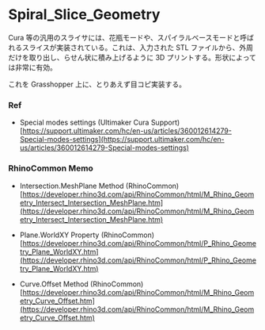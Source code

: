 # Spiral_Slice_Geometry  


Cura 等の汎用のスライサには、花瓶モードや、スパイラルベースモードと呼ばれるスライスが実装されている。これは、入力された STL ファイルから、外周だけを取り出し、らせん状に積み上げるように 3D プリントする。形状によっては非常に有効。  

これを Grasshopper 上に、とりあえず目コピ実装する。  


### Ref  

- Special modes settings (Ultimaker Cura Support)
  [https://support.ultimaker.com/hc/en-us/articles/360012614279-Special-modes-settings](https://support.ultimaker.com/hc/en-us/articles/360012614279-Special-modes-settings)  


### RhinoCommon Memo  

- Intersection.MeshPlane Method (RhinoCommon)  
  [https://developer.rhino3d.com/api/RhinoCommon/html/M_Rhino_Geometry_Intersect_Intersection_MeshPlane.htm](https://developer.rhino3d.com/api/RhinoCommon/html/M_Rhino_Geometry_Intersect_Intersection_MeshPlane.htm)  

- Plane.WorldXY Property (RhinoCommon)  
  [https://developer.rhino3d.com/api/RhinoCommon/html/P_Rhino_Geometry_Plane_WorldXY.htm](https://developer.rhino3d.com/api/RhinoCommon/html/P_Rhino_Geometry_Plane_WorldXY.htm)  

- Curve.Offset Method (RhinoCommon)  
  [https://developer.rhino3d.com/api/RhinoCommon/html/M_Rhino_Geometry_Curve_Offset.htm](https://developer.rhino3d.com/api/RhinoCommon/html/M_Rhino_Geometry_Curve_Offset.htm)  
